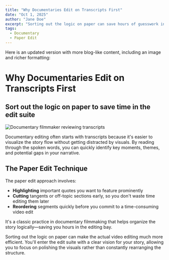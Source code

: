 ```yaml
---
title: "Why Documentaries Edit on Transcripts First"
date: "Oct 1, 2025"
author: "Jane Doe"
excerpt: "Sorting out the logic on paper can save hours of guesswork in the edit suite."
tags:
  - Documentary
  - Paper Edit
---
```


Here is an updated version with more blog-like content, including an image and richer formatting:

# Why Documentaries Edit on Transcripts First
## Sort out the logic on paper to save time in the edit suite

![Documentary filmmaker reviewing transcripts](https://s39940.pcdn.co/wp-content/uploads/2021/08/editing-tips-secrets.jpg)

Documentary editing often starts with transcripts because it's easier to visualize the story flow without getting distracted by visuals. By reading through the spoken words, you can quickly identify key moments, themes, and potential gaps in your narrative.

## The Paper Edit Technique

The paper edit approach involves:

- **Highlighting** important quotes you want to feature prominently
- **Cutting** tangents or off-topic sections early, so you don't waste time editing them later
- **Reordering** segments quickly before you commit to a time-consuming video edit

It's a classic practice in documentary filmmaking that helps organize the story logically—saving you hours in the editing bay.

Sorting out the logic on paper can make the actual video editing much more efficient. You'll enter the edit suite with a clear vision for your story, allowing you to focus on polishing the visuals rather than constantly rearranging the structure.
